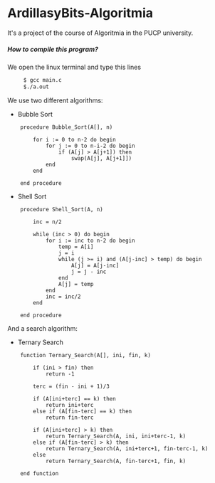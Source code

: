 # ArdillasyBits-Algoritmia
It's a project of the course of Algoritmia in the PUCP university.
##### How to compile this program?
We open the linux terminal and type this lines
```sh
     $ gcc main.c
     $./a.out
```
We use two different algorithms:
  - Bubble Sort
```pseudo
    procedure Bubble_Sort(A[], n)
    
        for i := 0 to n-2 do begin
            for j := 0 to n-i-2 do begin
                if (A[j] > A[j+1]) then
                    swap(A[j], A[j+1]])
            end
        end
        
    end procedure
```
- Shell Sort
```pseudo
    procedure Shell_Sort(A, n)
    
        inc = n/2
        
        while (inc > 0) do begin
            for i := inc to n-2 do begin
                temp = A[i]
                j = i
                while (j >= i) and (A[j-inc] > temp) do begin
                    A[j] = A[j-inc]
                    j = j - inc
                end
                A[j] = temp
            end
            inc = inc/2
        end
        
    end procedure
```
And a search algorithm:
- Ternary Search
```pseudo
    function Ternary_Search(A[], ini, fin, k)
    
        if (ini > fin) then
            return -1
            
        terc = (fin - ini + 1)/3
        
        if (A[ini+terc] == k) then
            return ini+terc
        else if (A[fin-terc] == k) then
            return fin-terc
            
        if (A[ini+terc] > k) then
            return Ternary_Search(A, ini, ini+terc-1, k)
        else if (A[fin-terc] > k) then
            return Ternary_Search(A, ini+terc+1, fin-terc-1, k)
        else
            return Ternary_Search(A, fin-terc+1, fin, k)
            
    end function
```

